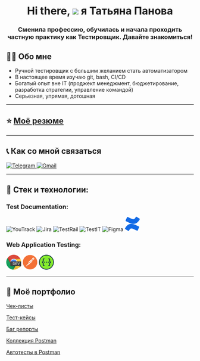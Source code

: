 <h1 align="center"> Hi there, <img src="https://github.com/blackcater/blackcater/raw/main/images/Hi.gif" height="32"/> я Татьяна Панова </h1>
<h3 align="center">   
Сменила профессию, обучилась и начала проходить частную практику как Тестировщик.  
  Давайте знакомиться!</h3>


## 👨‍💻 Обо мне
- Ручной тестировщик с большим желанием стать автоматизатором
- В настоящее время изучаю git, bash, CI/CD
- Богатый опыт вне IT (проджект менеджмент, бюджетирование, разработка стратегии, управление командой)
- Серьезная, упрямая, дотошная

---

## ⭐ [Моё резюме](https://disk.yandex.ru/d/tKJLi3dikfYqwA)

---

## 📞 Как со мной связаться
<p align="left">
<a href="https://t.me/otravochka" target="_blank"> <img src="https://img.shields.io/badge/Telegram-grey?logo=telegram&style=for-the-badge&logoColor=white" alt="Telegram">
</a>
<a href="mailto:to.tatiana.panova@gmail.com" target="_blank"><img src="https://img.shields.io/badge/Gmail-grey?logo=gmail&style=for-the-badge&logoColor=white" alt="Gmail">
</a>
</p>

---

## 🚀 Стек и технологии:  

### Test Documentation:
<div>
  <img src="https://upload.wikimedia.org/wikipedia/commons/thumb/8/8d/YouTrack_Icon.svg/1024px-YouTrack_Icon.svg.png?20200803082248" alt="YouTrack" title="YouTrack" width="40" height="40">
  <img src="https://cdn.jsdelivr.net/gh/devicons/devicon/icons/jira/jira-original.svg" alt="Jira" title="Jira" width="40" height="40">
  <img src="https://codahosted.io/packs/21236/unversioned/assets/LOGO/ba1091c59bab89cd2fd0f289622731fe16113d7b00905abe64759c313a4b73b76c1b0426076ed76cb74752234c734131df46992d5b8b48fc13e264240e4f7119f736cfeb64df36ded54b5cbf6198b9cadedf18dd0cac5c7dbcd16e6336c29363cd1292ba" alt="TestRail" title="TestRail" width="40" height="40">
  <img src="https://docs.testit.software/images/testit_logo_icon_blue.png" alt="TestIT" title="TestIt" width="40" height="40">
  <img src="https://cdn.jsdelivr.net/gh/devicons/devicon/icons/figma/figma-original.svg" alt="Figma"  title="Figma" width="40" height="40">
  <img src="https://github.com/devicons/devicon/blob/v2.16.0/icons/confluence/confluence-plain.svg" alt="Confluence" title="Confluence" width="40" height="40">
  
</div>  



### Web Application Testing:
<div>
  <img src="https://github.com/ISLAMOVROMAN/ISLAMOVROMAN/blob/main/icons/ChromeDev.png" alt="Chrome Dev" title="DevTools" width="40" height="40">
  <img src="https://github.com/devicons/devicon/blob/v2.16.0/icons/postman/postman-plain.svg" alt="Postman" title="Postman" width="40" height="40">
  <img src="https://github.com/devicons/devicon/blob/v2.16.0/icons/swagger/swagger-original.svg" alt="Swagger" title="Swagger" width="40" height="40">
  
<div>

---

## 📁 Моё портфолио
<p>
  <a href="https://disk.yandex.ru/i/YiuN-WLh6RNmTA" target="_blank">Чек-листы</a>
</p>
<p>
  <a href="https://disk.yandex.ru/i/5hh0FsYboT5okA" target="_blank">Тест-кейсы</a>
</p>
<p>
  <a href="https://disk.yandex.ru/i/jzuwjg99XAmW0g" target="_blank">Баг репорты</a>
</p>
<p>
  <a href="https://disk.yandex.ru/d/qpG2UOE0pnr6lg" target="_blank">Коллекция Postman</a>
</p>
<p>
  <a href="https://disk.yandex.ru/d/0hAIcpyJ4k3pTw" target="_blank">Автотесты в Postman</a>
</p>
